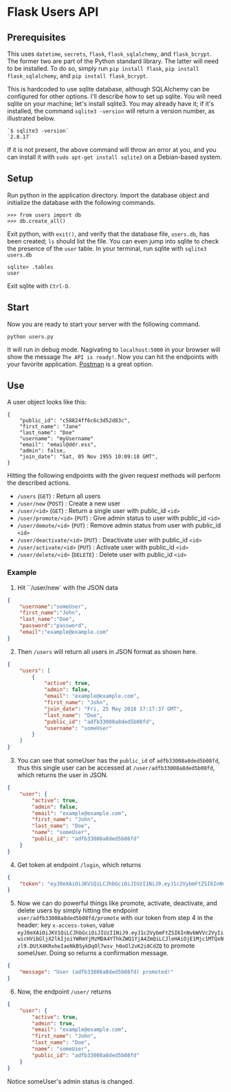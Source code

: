 # Flask Users API

## Prerequisites

This uses `datetime`, `secrets`, `flask`, `flask_sqlalchemy`, and `flask_bcrypt`. The former two are part of the Python standard library. The latter will need to be installed. To do so, simply run `pip install flask`, `pip install flask_sqlalchemy`, and `pip install flask_bcrypt`.

This is hardcoded to use sqlite database, although SQLAlchemy can be configured for other options. I'll describe how to set up sqlite. You will need sqlite on your machine; let's install sqlite3. You may already have it; if it's installed, the command `sqlite3 -version` will return a version number, as illustrated below.

    `$ sqlite3 -version`
    `2.8.17`

If it is not present, the above command will throw an error at you, and you can install it with `sudo apt-get install sqlite3` on a Debian-based system.

## Setup

Run python in the application directory. Import the database object and initialize the database with the following commands.

    >>> from users import db
    >>> db.create_all()

Exit python, with `exit()`, and verify that the database file, `users.db`, has been created; `ls` should list the file. You can even jump into sqlite to check the presence of the `user` table. In your terminal, run sqlite with `sqlite3 users.db`

    sqlite> .tables
    user

Exit sqlite with `Ctrl-D`.

## Start

Now you are ready to start your server with the following command.

    python users.py

It will run in debug mode. Nagivating to `localhost:5000` in your browser will show the message `The API is ready!`. Now you can hit the endpoints with your favorite application. [Postman](https://www.getpostman.com/) is a great option.

## Use

A user object looks like this:

    {
        "public_id": "c58824ff6c6c3d52d83c",
        "first_name": "Jane"
        "last_name": "Doe"
        "username": "myUsername"
        "email": "email@ddr.ess",
        "admin": false,
        "join_date": "Sat, 05 Nov 1955 10:09:18 GMT",
    }

Hitting the following endpoints with the given request methods will perform the described actions.

* `/users` (`GET`) : Return all users
* `/user/new` (`POST`) : Create a new user
* `/user/<id>` (`GET`) : Return a single user with public_id `<id>`
* `/user/promote/<id>` (`PUT`) : Give admin status to user with public_id `<id>`
* `/user/demote/<id>` (`PUT`) : Remove admin status from user with public_id `<id>`
* `/user/deactivate/<id>` (`PUT`) : Deactivate user with public_id `<id>`
* `/user/activate/<id>` (`PUT`) : Activate user with public_id `<id>`
* `/user/delete/<id>` (`DELETE`) : Delete user with public_id `<id>`

### Example

1. Hit ``/user/new` with the JSON data

```json
{
	"username":"someUser",
	"first_name":"John",
	"last_name":"Doe",
	"password":"password",
	"email":"example@example.com"
}
```

2. Then `/users` will return all users in JSON format as shown here.

```json
{
    "users": [
        {
            "active": true,
            "admin": false,
            "email": "example@example.com",
            "first_name": "John",
            "join_date": "Fri, 25 May 2018 17:17:37 GMT",
            "last_name": "Doe",
            "public_id": "adfb33008a8ded5b08fd",
            "username": "someUser"
        }
    ]
}
```

3. You can see that someUser has the `public_id` of `adfb33008a8ded5b08fd`, thus this single user can be accessed at `/user/adfb33008a8ded5b08fd`, which returns the user in JSON.

```json
{
    "user": {
        "active": true,
        "admin": false,
        "email": "example@example.com",
        "first_name": "John",
        "last_name": "Doe",
        "name": "someUser",
        "public_id": "adfb33008a8ded5b08fd"
    }
}
```
4. Get token at endpoint `/login`, which returns

```json
{
    "token": "eyJ0eXAiOiJKV1QiLCJhbGciOiJIUzI1NiJ9.eyJ1c2VybmFtZSI6InNvbWVVc2VyIiwicHVibGljX2lkIjoiYWRmYjMzMDA4YThkZWQ1YjA4ZmQiLCJleHAiOjE1Mjc1MTQxNzl9.DUtX4KRxheIaeNkBSykDqOl7wsv_h0oOl2vK2i0CdZQ"
}
```

5. Now we can do powerful things like promote, activate, deactivate, and delete users by simply hitting the endpoint  `user/adfb33008a8ded5b08fd/promote` with our token from step 4 in the header: key `x-access-token`, value `eyJ0eXAiOiJKV1QiLCJhbGciOiJIUzI1NiJ9.eyJ1c2VybmFtZSI6InNvbWVVc2VyIiwicHVibGljX2lkIjoiYWRmYjMzMDA4YThkZWQ1YjA4ZmQiLCJleHAiOjE1Mjc1MTQxNzl9.DUtX4KRxheIaeNkBSykDqOl7wsv_h0oOl2vK2i0CdZQ` to promote someUser. Doing so returns a confirmation message.

```json
{
    "message": "User (adfb33008a8ded5b08fd) promoted!"
}
```

6. Now, the endpoint `/user/` returns

```json
{
    "user": {
        "active": true,
        "admin": true,
        "email": "example@example.com",
        "first_name": "John",
        "last_name": "Doe",
        "name": "someUser",
        "public_id": "adfb33008a8ded5b08fd"
    }
}
```

Notice someUser's admin status is changed.
